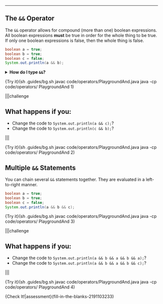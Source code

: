 ----------

## The `&&` Operator

The `&&` operator allows for compound (more than one) boolean expressions. All boolean expressions **must** be true in order for the whole thing to be true. If only one boolean expressions is false, then the whole thing is false.

```java
boolean a = true;
boolean b = true;
boolean c = false;
System.out.println(a && b);
```

<details><summary><b>How do I type <code>&&</code>?</b></summary> It is towards the top of the keyboard, above the number <code>7</code>. This means you must hold shift and press the <code>7</code> key to type <code>&</code>.</details>

{Try it}(sh .guides/bg.sh javac code/operators/PlaygroundAnd.java java -cp code/operators/ PlaygroundAnd 1)

|||challenge
## What happens if you:
* Change the code to `System.out.println(a && c);`?
* Change the code to `System.out.println(c && b);`?

|||

{Try it}(sh .guides/bg.sh javac code/operators/PlaygroundAnd.java java -cp code/operators/ PlaygroundAnd 2)

## Multiple `&&` Statements

You can chain several `&&` statements together. They are evaluated in a left-to-right manner.

```java
boolean a = true;
boolean b = true;
boolean c = false;
System.out.println(a && b && c);
```

{Try it}(sh .guides/bg.sh javac code/operators/PlaygroundAnd.java java -cp code/operators/ PlaygroundAnd 3)

|||challenge
## What happens if you:
* Change the code to `System.out.println(a && b && a && b && a);`?
* Change the code to `System.out.println(a && b && a && b && c);`?

|||

{Try it}(sh .guides/bg.sh javac code/operators/PlaygroundAnd.java java -cp code/operators/ PlaygroundAnd 4)

{Check It!|assessment}(fill-in-the-blanks-2191103233)

